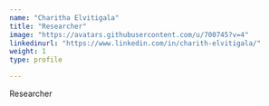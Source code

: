 ```yaml
---
name: "Charitha Elvitigala"
title: "Researcher"
image: "https://avatars.githubusercontent.com/u/700745?v=4"
linkedinurl: "https://www.linkedin.com/in/charith-elvitigala/"
weight: 1
type: profile

---
```

Researcher
